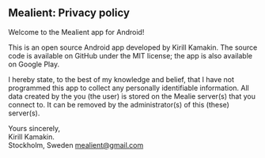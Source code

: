 ## Mealient: Privacy policy

Welcome to the Mealient app for Android!

This is an open source Android app developed by Kirill Kamakin. The source code is available on
GitHub under the MIT license; the app is also available on Google Play.

I hereby state, to the best of my knowledge and belief, that I have not programmed this app to
collect any personally identifiable information. All data created by the you (the user) is stored on
the Mealie server(s) that you connect to. It can be removed by the administrator(s) of this (these)
server(s).

Yours sincerely,  
Kirill Kamakin.  
Stockholm, Sweden
mealient@gmail.com